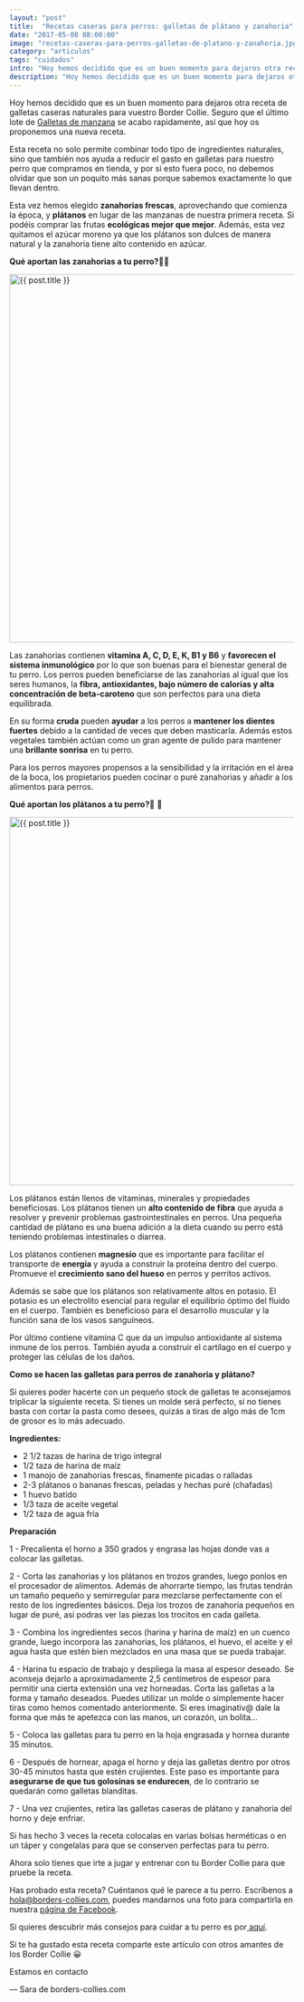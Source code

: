 ```yaml
---
layout: "post"
title:  "Recetas caseras para perros: galletas de plátano y zanahoria"
date: "2017-05-08 08:00:00"
image: "recetas-caseras-para-perros-galletas-de-platano-y-zanahoria.jpg"
category: "articulos"
tags: "cuidados"
intro: "Hoy hemos decidido que es un buen momento para dejaros otra receta de galletas caseras naturales para vuestro Border Collie. Seguro que el último lote de Galletas de manzanase acabo rapidamente, asi que hoy os proponemos una nueva receta."
description: "Hoy hemos decidido que es un buen momento para dejaros otra receta de galletas caseras naturales para vuestro Border Collie. Seguro que el último lote de Galletas de manzanase acabo rapidamente, asi que hoy os proponemos una nueva receta."
---
```


Hoy hemos decidido que es un buen momento para dejaros otra receta de galletas caseras naturales para vuestro Border Collie. Seguro que el último lote de [Galletas de manzana](http://www.borders-collies.com/recetas-caseras-para-perros-galletas-de-manzana/) se acabo rapidamente, asi que hoy os proponemos una nueva receta.

Esta receta no solo permite combinar todo tipo de ingredientes naturales, sino que también nos ayuda a reducir el gasto en galletas para nuestro perro que compramos en tienda, y por si esto fuera poco, no debemos olvidar que son un poquito más sanas porque sabemos exactamente lo que llevan dentro.

Esta vez hemos elegido **zanahorias frescas**, aprovechando que comienza la época, y **plátanos** en lugar de las manzanas de nuestra primera receta. Si podéis comprar las frutas **ecológicas mejor que mejor**. Además, esta vez quitamos el azúcar moreno ya que los plátanos son dulces de manera natural y la zanahoria tiene alto contenido en azúcar.

**Qué aportan las zanahorias a tu perro?**🥕🥕

<div class="text-center">
 <img src= "{{site.url}}/assets/img/articulos/que-aporta-el-zanahoria-a-tu-perro.jpg" width="650" height="auto" alt="{{ post.title }}">
</div>

Las zanahorias contienen **vitamina A, C, D, E, K, B1 y B6** y **favorecen el sistema inmunológico** por lo que son buenas para el bienestar general de tu perro. Los perros pueden beneficiarse de las zanahorias al igual que los seres humanos, la **fibra, antioxidantes, bajo número de calorías y alta concentración de beta-caroteno** que son perfectos para una dieta equilibrada.

En su forma **cruda** pueden **ayudar** a los perros a **mantener los dientes fuertes** debido a la cantidad de veces que deben masticarla. Además estos vegetales también actúan como un gran agente de pulido para mantener una **brillante sonrisa** en tu perro.

Para los perros mayores propensos a la sensibilidad y la irritación en el área de la boca, los propietarios pueden cocinar o puré zanahorias y añadir a los alimentos para perros.

**Qué aportan los plátanos a tu perro?**🍌 🍌

<div class="text-center">
 <img src= "{{site.url}}/assets/img/articulos/que-aporta-el-platano-a-tu-perro.jpg" width="650" height="auto" alt="{{ post.title }}">
</div>

Los plátanos están llenos de vitaminas, minerales y propiedades beneficiosas. Los plátanos tienen un **alto contenido de fibra** que ayuda a resolver y prevenir problemas gastrointestinales en perros. Una pequeña cantidad de plátano es una buena adición a la dieta cuando su perro está teniendo problemas intestinales o diarrea.

Los plátanos contienen **magnesio** que es importante para facilitar el transporte de **energía** y ayuda a construir la proteína dentro del cuerpo. Promueve el **crecimiento sano del hueso** en perros y perritos activos.

Además se sabe que los plátanos son relativamente altos en potasio. El potasio es un electrolito esencial para regular el equilibrio óptimo del fluido en el cuerpo. También es beneficioso para el desarrollo muscular y la función sana de los vasos sanguíneos.

Por último contiene vitamina C que da un impulso antioxidante al sistema inmune de los perros. También ayuda a construir el cartílago en el cuerpo y proteger las células de los daños.

**Como se hacen las galletas para perros de zanahoria y plátano?**

Si quieres poder hacerte con un pequeño stock de galletas te aconsejamos triplicar la siguiente receta. Si tienes un molde será perfecto, si no tienes basta con cortar la pasta como desees, quizás a tiras de algo más de 1cm de grosor es lo más adecuado.

**Ingredientes:**

- 2 1/2 tazas de harina de trigo integral
- 1/2 taza de harina de maíz
- 1 manojo de zanahorias frescas, finamente picadas o ralladas
- 2-3 plátanos o bananas frescas, peladas y hechas puré (chafadas)
- 1 huevo batido
- 1/3 taza de aceite vegetal
- 1/2 taza de agua fría

**Preparación**

1 - Precalienta el horno a 350 grados y engrasa las hojas donde vas a colocar las galletas.

2 - Corta las zanahorias y los plátanos en trozos grandes, luego ponlos en el procesador de alimentos. Además de ahorrarte tiempo, las frutas tendrán un tamaño pequeño y semirregular para mezclarse perfectamente con el resto de los ingredientes básicos. Deja los trozos de zanahoria pequeños en lugar de puré, asi podras ver las piezas los trocitos en cada galleta.

3 - Combina los ingredientes secos (harina y harina de maíz) en un cuenco grande, luego incorpora las zanahorias, los plátanos, el huevo, el aceite y el agua hasta que estén bien mezclados en una masa que se pueda trabajar.     

4 - Harina tu espacio de trabajo y despliega la masa al espesor deseado. Se aconseja dejarlo a aproximadamente 2,5 centímetros de espesor para permitir una cierta extensión una vez horneadas. Corta las galletas a la forma y tamaño deseados. Puedes utilizar un molde o simplemente hacer tiras como hemos comentado anteriormente. Si eres imaginativ@  dale la forma que más te apetezca con las manos, un corazón, un bolita...

5 - Coloca las galletas para tu perro en la hoja engrasada y hornea durante 35 minutos.

6 - Después de hornear, apaga el horno y deja las galletas dentro por otros 30-45 minutos hasta que estén crujientes. Este paso es importante para **asegurarse de que tus golosinas se endurecen**, de lo contrario se quedarán como galletas blanditas.

7 - Una vez crujientes, retira las galletas caseras de plátano y zanahoria del horno y deje enfriar.

Si has hecho 3 veces la receta colocalas en varias bolsas herméticas o en un táper y congelalas para que se conserven perfectas para tu perro.

Ahora solo tienes que irte a jugar y entrenar con tu Border Collie para que pruebe la receta.

Has probado esta receta? Cuéntanos qué le parece a tu perro. Escríbenos a hola@borders-collies.com, puedes mandarnos una foto para compartirla en nuestra [página de Facebook](https://www.facebook.com/borderscolliescom/).

Si quieres descubrir más consejos para cuidar a tu perro es por<a href="{{ site.url }}/border-collie-cuidados/"> aquí</a>.

Si te ha gustado esta receta comparte este artículo con otros amantes de los Border Collie 😀

Estamos en contacto

— Sara de borders-collies.com
